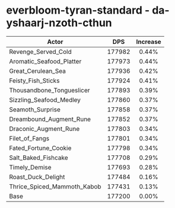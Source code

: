 # everbloom-tyran-standard - da-yshaarj-nzoth-cthun
| Actor | DPS | Increase |
|---|:---:|:---:|
|Revenge_Served_Cold|177982|0.44%|
|Aromatic_Seafood_Platter|177973|0.44%|
|Great_Cerulean_Sea|177936|0.42%|
|Feisty_Fish_Sticks|177924|0.41%|
|Thousandbone_Tongueslicer|177893|0.39%|
|Sizzling_Seafood_Medley|177860|0.37%|
|Seamoth_Surprise|177858|0.37%|
|Dreambound_Augment_Rune|177852|0.37%|
|Draconic_Augment_Rune|177803|0.34%|
|Filet_of_Fangs|177801|0.34%|
|Fated_Fortune_Cookie|177798|0.34%|
|Salt_Baked_Fishcake|177708|0.29%|
|Timely_Demise|177693|0.28%|
|Roast_Duck_Delight|177484|0.16%|
|Thrice_Spiced_Mammoth_Kabob|177431|0.13%|
|Base|177200|0.00%|
